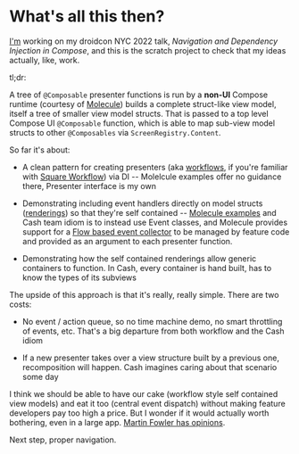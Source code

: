 # What's all this then?

[I'm](https://nyc.droidcon.com/ray-ryan/) working on my droidcon NYC 2022 talk, _Navigation and Dependency Injection in Compose_, and this is the scratch project to check that my ideas actually, like, work.

tl;dr:

A tree of `@Composable` presenter functions is run by a **non-UI** Compose runtime (courtesy of [Molecule](https://github.com/cashapp/molecule)) builds a complete struct-like view model, itself a tree of smaller view model structs. That is passed to a top level Compose UI  `@Composable` function, which is able to map sub-view model structs to other `@Composables` via `ScreenRegistry.Content`.

So far it's about:

- A clean pattern for creating presenters (aka [workflows](https://square.github.io/workflow/glossary/#workflow-instance), if you're familiar with [Square Workflow](https://square.github.io/workflow/)) via DI -- Molelcule examples offer no guidance there, Presenter interface is my own

- Demonstrating including event handlers directly on model structs ([renderings](https://square.github.io/workflow/glossary/#rendering)) so that they're self contained -- [Molecule examples](https://github.com/cashapp/molecule/blob/0.4.0/sample/src/main/java/com/example/molecule/CounterActivity.kt#L41) and Cash team idiom is to instead use Event classes, and Molecule provides support for a [Flow based event collector](https://github.com/cashapp/molecule/blob/0.4.0/sample/src/main/java/com/example/molecule/view.kt#L22) to be managed by feature code and provided as an argument to each presenter function.

- Demonstrating how the self contained renderings allow generic containers to function. In Cash, every container is hand built, has to know the types of its subviews

The upside of this approach is that it's really, really simple. There are two costs:

- No event / action queue, so no time machine demo, no smart throttling of events, etc. That's a big departure from both workflow and the Cash idiom

- If a new presenter takes over a view structure built by a previous one, recomposition will happen. Cash imagines caring about that scenario some day

I think we should be able to have our cake (workflow style self contained view models) and eat it too (central event dispatch) without making feature developers pay too high a price. But I wonder if it would actually worth bothering, even in a large app. [Martin Fowler has opinions](https://martinfowler.com/eaaDev/EventSourcing.html#:~:text=Event%20Sourcing.-,When%20to%20Use%20It,-Packaging%20up%20every).

Next step, proper navigation.
